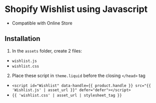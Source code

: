 # Shopify Wishlist using Javascript

- Compatible with Online Store

## Installation

1. In the `assets` folder, create 2 files:

- `wishlist.js`
- `wishlist.css`

2. Place these script in `theme.liquid` before the closing `</head>` tag

- `<script id="Wishlist" data-handle={{ product.handle }} src="{{ 'Wishlist.js' | asset_url }}" defer="defer"></script>`
- `{{ 'wishlist.css' | asset_url | stylesheet_tag }}`

